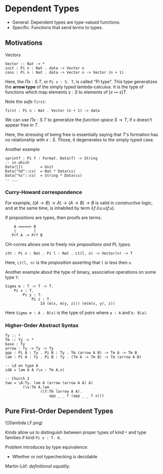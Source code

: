 # Dependent Types

* General: Dependent types are type-valued functions.
* Specific: Functions that send *terms* to types.

## Motivations
Vectors

```
Vector :: Nat -> *
init : Pi n : Nat . data -> Vector n
cons : Pi n : Nat . data -> Vector n -> Vector (n + 1)
```
Here, the $\Pi x : S.T$, or `Pi x : S. T`, is called "Pi type". This type generalizes the **arrow type** of the simply typed lambda-calculus. It is the type of functions which map elements $s:S$ to elements of $[x \mapsto s]T$.


Note the *safe* `first`:

```
first : Pi n : Nat . Vector (n + 1) -> data
```

We can use $\Pi x: S.T$ to generalize the *function space* $S \rightarrow T$, if x doesn't appear free in $T$.

Here, the stressing of being free is essentially saying that $T$'s formation has no relationship with $x:S$. Those, it degenerates to the simply typed case.

Another example

```
sprintf : Pi f : Format. Data(f) -> String
-- in which
Data([])        = Unit
Data("%d"::cs)  = Nat * Data(cs)
Data("%s"::cs)  = String * Data(cs)
-- ...
```

### Curry-Howard correspondence

For example, $((A \rightarrow B) \rightarrow A) \rightarrow (A \rightarrow B) \rightarrow B$ is valid in *constructive logic*, and at the same time, is inhabited by term $\lambda f .\lambda u . u(f \, u)$.

If propositions are types, then proofs are terms.

        A =====> B
        |        |
       Prf A -> Prf B

CH-corres allows one to freely *mix propositions and PL types*.

```
ith : Pi n : Nat . Pi l : Nat . Lt(l, n) -> Vector(n) -> T
```

Here, `Lt(l, n)` is the *proposition* asserting that `l` is less then `n`.

Another example about the type of binary, associative operations on some type `T`:

```
Sigma m : T -> T -> T.
    Pi x : T.
        Pi y : T.
            Pi z : T.
                Id (m(x, m(y, z))) (m(m(x, y), z))
```

Here `Sigma m : A . B(x)` is the type of *pairs* where `a : A` and `b: B(a)`.

### Higher-Order Abstract Syntax
```
Ty :: *
Tm :: Ty -> *
base : Ty
arrow : Ty -> Ty -> Ty
app : Pi A : Ty . Pi B : Ty . Tm (arrow A B) -> Tm A -> Tm B
lam : Pi A : Ty . Pi B : Ty . (Tm A -> Tm B) -> Tm (arrow A B)
```

```
-- id on type A
idA = lam A A (\x : Tm A.x)

-- Church 2
two = \A:Ty. lam A (arrow (arrow A A) A)
        (\x:Tm A.lam _ _
                (\f:Tm (arrow A A).
                    app _ _ f (app _ _ f x)))
```

## Pure First-Order Dependent Types

![](lambda LF.png)

Kinds allow us to distinguish between proper types of kind `*` and type families if kind `Pi x : T. K`.

Problem introduces by type equivalence:

* Whether or not typechecking is decidable

Martin-Löf: *definitional equality*.



